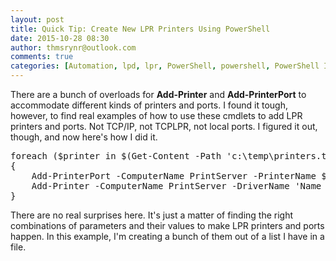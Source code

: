 ```yaml
---
layout: post
title: Quick Tip: Create New LPR Printers Using PowerShell
date: 2015-10-28 08:30
author: thmsrynr@outlook.com
comments: true
categories: [Automation, lpd, lpr, PowerShell, powershell, PowerShell ISE, powershell ise, print, remote admin]
---
```

There are a bunch of overloads for <strong>Add-Printer</strong> and <strong>Add-PrinterPort</strong> to accommodate different kinds of printers and ports. I found it tough, however, to find real examples of how to use these cmdlets to add LPR printers and ports. Not TCP/IP, not TCPLPR, not local ports. I figured it out, though, and now here's how I did it.

<pre class="lang:ps decode:true ">foreach ($printer in $(Get-Content -Path 'c:\temp\printers.txt')
{
    Add-PrinterPort -ComputerName PrintServer -PrinterName $printer -HostName 'PrinterHostName'
    Add-Printer -ComputerName PrintServer -DriverName 'Name Of Your Driver' -PortName "PrinterHostName:$printer" -Name $printer
}</pre>

There are no real surprises here. It's just a matter of finding the right combinations of parameters and their values to make LPR printers and ports happen. In this example, I'm creating a bunch of them out of a list I have in a file.
